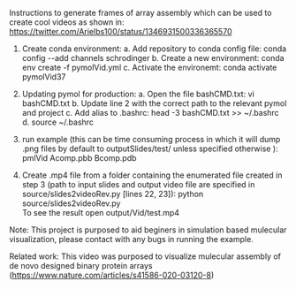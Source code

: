 
Instructions to generate frames of array assembly which can be used to create cool videos as shown in:
https://twitter.com/Arielbs100/status/1346931500336365570


1. Create conda environment:
  a. Add repository to conda config file: 
      conda config --add channels schrodinger
  b. Create a new environment:
      conda env create -f pymolVid.yml
  c. Activate the environemt:
      conda activate pymolVid37
 
2. Updating pymol for production:
  a. Open the file bashCMD.txt:
      vi bashCMD.txt
  b. Update line 2 with the correct path to the relevant pymol and project
  c. Add alias to .bashrc:
      head -3 bashCMD.txt >> ~/.bashrc
  d. source ~/.bashrc

3. run example (this can be time consuming process in which it will dump .png files by default to outputSlides/test/ unless specified otherwise ):
   pmlVid Acomp.pbb Bcomp.pdb 

4. Create .mp4 file from a folder containing the enumerated file created in step 3 (path to input slides and output video file are specified in source/slides2videoRev.py [lines 22, 23]):
    python source/slides2videoRev.py   
   To see the result open  output/Vid/test.mp4  
      

Note:
  This project is purposed to aid beginers in simulation based mulecular visualization, please contact with any bugs in running the example. 

Related work:
   This video was purposed to visualize mulecular assembly of de novo designed binary protein arrays (https://www.nature.com/articles/s41586-020-03120-8) 

   
